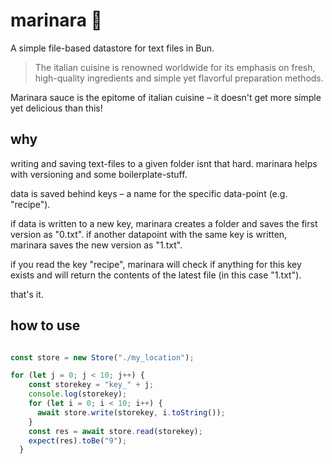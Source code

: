 # marinara 🍕

A simple file-based datastore for text files in Bun.

> The italian cuisine is renowned worldwide for its emphasis on fresh, high-quality ingredients and simple yet flavorful preparation methods.

Marinara sauce is the epitome of italian cuisine – it doesn't get more simple yet delicious than this!

## why

writing and saving text-files to a given folder isnt that hard.
marinara helps with versioning and some boilerplate-stuff.

data is saved behind keys – a name for the specific data-point (e.g. "recipe").

if data is written to a new key, marinara creates a folder and saves the first version as "0.txt".
if another datapoint with the same key is written, marinara saves the new version as "1.txt".

if you read the key "recipe", marinara will check if anything for this key exists and will return the contents of the latest file (in this case "1.txt").

that's it.

## how to use

```ts

const store = new Store("./my_location");

for (let j = 0; j < 10; j++) {
    const storekey = "key_" + j;
    console.log(storekey);
    for (let i = 0; i < 10; i++) {
      await store.write(storekey, i.toString());
    }
    const res = await store.read(storekey);
    expect(res).toBe("9");
  }
```
